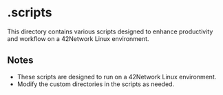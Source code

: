 # .scripts

This directory contains various scripts designed to enhance productivity and workflow on a 42Network Linux environment.

## Notes

- These scripts are designed to run on a 42Network Linux environment.
- Modify the custom directories in the scripts as needed.
